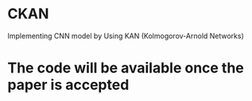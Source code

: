 # CKAN
Implementing CNN model by Using KAN (Kolmogorov-Arnold Networks)

# The code will be available once the paper is accepted

